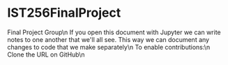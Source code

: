 # IST256FinalProject
Final Project Group\n
If you open this document with Jupyter we can write notes to one another that we'll all see. This way we can document any changes to code that we make separately\n
To enable contributions:\n
Clone the URL on GitHub\n
